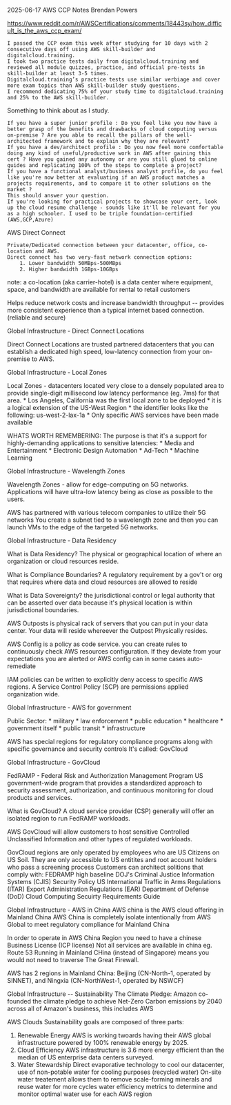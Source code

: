 2025-06-17
AWS CCP Notes
Brendan Powers

https://www.reddit.com/r/AWSCertifications/comments/18443sy/how_difficult_is_the_aws_ccp_exam/

```
I passed the CCP exam this week after studying for 10 days with 2 consecutive days off using AWS skill-builder and digitalcloud.training.
I took two practice tests daily from digitalcloud.training and reviewed all module quizzes, practice, and official pre-tests in skill-builder at least 3-5 times.
Digitalcloud.training’s practice tests use similar verbiage and cover more exam topics than AWS skill-builder study questions.
I recommend dedicating 75% of your study time to digitalcloud.training and 25% to the AWS skill-builder.
```

Something to think about as I study.

```
If you have a super junior profile : Do you feel like you now have a better grasp of the benefits and drawbacks of cloud computing versus on-premise ? Are you able to recall the pillars of the well-architected framework and to explain why they are relevant?
If you have a dev/architect profile : Do you now feel more comfortable doing any kind of useful/productive work in AWS after gaining this cert ? Have you gained any autonomy or are you still glued to online guides and replicating 100% of the steps to complete a project?
If you have a functional analyst/business analyst profile, do you feel like you're now better at evaluating if an AWS product matches a projects requirements, and to compare it to other solutions on the market ?
This should answer your question.
If you're looking for practical projects to showcase your cert, look up the cloud resume challenge - sounds like it'll be relevant for you as a high schooler. I used to be triple foundation-certified (AWS,GCP,Azure)
```

AWS Direct Connect

    Private/Dedicated connection between your datacenter, office, co-location and AWS.
    Direct connect has two very-fast network connection options:
        1. Lower bandwidth 50MBps-500MBps
        2. Higher bandwidth 1GBps-10GBps

note: a co-location (aka carrier-hotel) is a data center where equipment, space, and bandwidth are available for rental to retail customers

Helps reduce network costs and increase bandwidth throughput -- provides more consistent
experience than a typical internet based connection. (reliable and secure)

Global Infrastructure - Direct Connect Locations

Direct Connect Locations are trusted partnered datacenters that you can establish a dedicated high speed, low-latency connection from your on-premise to AWS.

Global Infrastructure - Local Zones

Local Zones - datacenters located very close to a densely populated area to provide single-digit millisecond low latency performance (eg. 7ms) for that area.
    * Los Angeles, California was the first local zone to be deployed
        * it is a logical extension of the US-West Region
        * the identifier looks like the following: us-west-2-lax-1a
    * Only specific AWS services have been made available

WHATS WORTH REMEMBERING: The purpose is that it's a support for highly-demanding applications to sensitive latencies:
    * Media and Entertainment
    * Electronic Design Automation
    * Ad-Tech
    * Machine Learning

Global Infrastructure - Wavelength Zones

Wavelength Zones - allow for edge-computing on 5G networks. Applications will have ultra-low latency being as close as possible to the users.

AWS has partnered with various telecom companies to utilize their 5G networks
You create a subnet tied to a wavelength zone and then you can launch VMs to the edge of the targeted 5G networks.

Global Infrastructure - Data Residency

What is Data Residency?
The physical or geographical location of where an organization or cloud resources reside.

What is Compliance Boundaries?
A regulatory requirement by a gov't or org that requires where data and cloud resources are allowed to reside

What is Data Sovereignty?
the jurisdictional control or legal authority that can be asserted over data because it's physical location is within jurisdictional boundaries.

AWS Outposts is physical rack of servers that you can put in your data center.
Your data will reside whereever the Outpost Physically resides.

AWS Config is a policy as code service. you can create rules to continuously check AWS resources configuration.
If they deviate from your expectations you are alerted or AWS config can in some cases auto-remediate

IAM policies can be written to explicitly deny access to specific AWS regions. A Service Control Policy (SCP) are permissions applied organization wide.

Global Infrastructure - AWS for government

Public Sector:
    * military
    * law enforcement
    * public education
    * healthcare
    * government itself
    * public transit
    * infrastructure

AWS has special regions for regulatory compliance programs along with specific governance and security controls
It's called: GovCloud

Global Infrastructure - GovCloud

FedRAMP - Federal Risk and Authorization Management Program
    US government-wide program that provides a standardized approach to security assessment, authorization, and continuous monitoring for cloud products and services.

What is GovCloud?
    A cloud service provider (CSP) generally will offer an isolated region to run FedRAMP workloads.

AWS GovCloud will allow customers to host sensitive Controlled Unclassified Information and other types of regulated workloads.

GovCloud regions are only operated by employees who are US Citizens on US Soil.
They are only accessible to US entitites and root account holders who pass a screening process
Customers can architect solitions that comply with:
FEDRAMP high baseline
DOJ's Criminal Justice Information Systems (CJIS) Security Policy
US International Traffic in Arms Regulations (ITAR)
Export Administration Regulations (EAR)
Department of Defense (DoD) Cloud Computing Secuirty Requirements Guide

Global Infrastructure - AWS in China
AWS china is the AWS cloud offering in Mainland China
AWS China is completely isolate intentionally from AWS Global to meet regulatory compliance for Mainland China

In order to operate in AWS China Region you need to have a chinese Business License (ICP license)
Not all services are available in china eg. Route 53
Running in Mainland CHina (instead of Singapore) means you would not need to traverse The Great Firewall.

AWS has 2 regions in Mainland China: Beijing (CN-North-1, operated by SINNET), and Ningxia (CN-NorthWest-1, operated by NSWCF)

Global Infrastructure -- Sustainability
The Climate Pledge: Amazon co-founded the climate pledge to achieve Net-Zero Carbon emissions by 2040 across all of Amazon's business, this includes AWS

AWS Clouds Sustainability goals are composed of three parts:
1. Renewable Energy
    AWS is working twoards having their AWS global infrastructure powered by 100% renewable energy by 2025.
2. Cloud Efficiency
    AWS infrastructure is 3.6 more energy efficient than the median of US enterprise data centers surveyed.
3. Water Stewardship
    Direct evaporative technology to cool our datacenter, use of non-potable water for cooling purposes (recycled water)
    On-site water treatement allows them to remove scale-forming minerals and reuse water for more cycles
    water efficiency metrics to determine and monitor optimal water use for each AWS region


